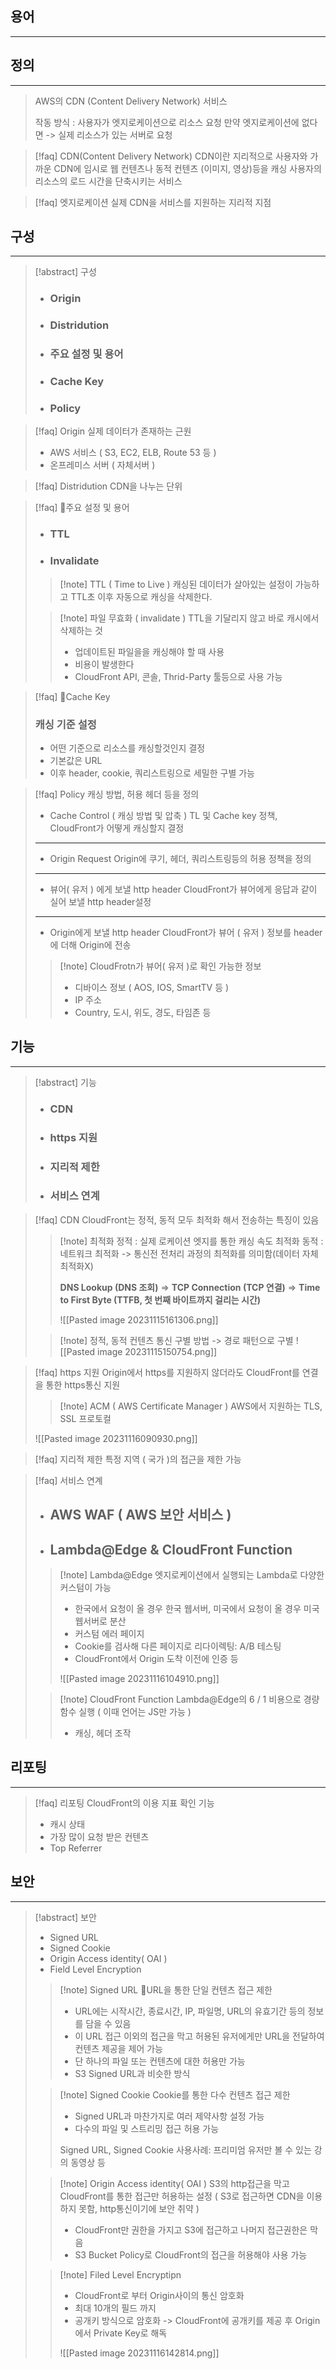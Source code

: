 
## 용어
---



## 정의
---
> AWS의 CDN (Content Delivery Network) 서비스
> 
> 작동 방식 : 
> 사용자가 엣지로케이션으로 리소스 요청 만약 엣지로케이션에 없다면 -> 실제 리소스가 있는 서버로 요청

 

> [!faq] CDN(Content Delivery Network)
> CDN이란 지리적으로 사용자와 가까운 CDN에 임시로 웹 컨텐츠나 동적 컨텐츠 (이미지, 영상)등을 캐싱
>사용자의  리소스의 로드 시간을 단축시키는 서비스 

> [!faq] 엣지로케이션
> 실제 CDN을 서비스를 지원하는 지리적 지점

## 구성
---

> [!abstract] 구성
>- ### Origin
>- ### Distridution
>- ### 주요 설정 및 용어
>- ### Cache Key
>- ### Policy

>[!faq] Origin
>실제 데이터가 존재하는 근원
>- AWS 서비스 ( S3, EC2, ELB, Route 53 등 )
>- 온프레미스 서버 ( 자체서버 )

>[!faq] Distridution
>CDN을 나누는 단위

>[!faq] 주요 설정 및 용어
>- ### TTL
>- ### Invalidate
>
>>[!note]  TTL ( Time to Live )
>>캐싱된 데이터가 살아있는 설정이 가능하고 TTL초 이후 자동으로 캐싱을 삭제한다.
>
>>[!note] 파일 무효화 ( invalidate ) 
>>TTL을 기달리지 않고 바로 캐시에서 삭제하는 것
>>- 업데이트된 파일을을 캐싱해야 할 때 사용
>>- 비용이 발생한다
>>- CloudFront API, 콘솔, Thrid-Party 툴등으로 사용 가능

>[!faq] Cache Key
>### 캐싱 기준 설정
> - 어떤 기준으로 리소스를 캐싱할것인지 결정
> - 기본값은 URL
> - 이후 header, cookie, 쿼리스트링으로 세밀한 구별 가능

>[!faq]  Policy
>캐싱 방법, 허용 헤더 등을 정의
>- Cache Control ( 캐싱 방법 및 압축 )
>TL 및 Cache key 정책, CloudFront가 어떻게 캐싱할지 결정
>---
>- Origin Request
>Origin에 쿠기, 헤더, 쿼리스트링등의 허용 정책을 정의
>---
>- 뷰어( 유저 ) 에게 보낼 http header
>CloudFront가 뷰어에게 응답과 같이 실어 보낼 http header설정 
>---
>- Origin에게 보낼 http header
>CloudFront가 뷰어 ( 유저 ) 정보를 header에 더해 Origin에 전송
>>[!note] CloudFrotn가 뷰어( 유저 )로 확인 가능한 정보
>>- 디바이스 정보 ( AOS, IOS, SmartTV 등 )
>>- IP 주소
>>- Country, 도시, 위도, 경도, 타임존 등





## 기능
---

> [!abstract] 기능
>- ### CDN
>- ### https 지원
>- ### 지리적 제한
>- ### 서비스 연계

>[!faq] CDN
>CloudFront는 정적, 동적 모두 최적화 해서 전송하는 특징이 있음
>
>> [!note] 최적화
>>정적 : 실제 로케이션 엣지를 통한 캐싱 속도 최적화
>>동적 : 네트워크 최적화 -> 통신전 전처리 과정의 최적화를 의미함(데이터 자체 최적화X)
>>
>>**DNS Lookup (DNS 조회)** => **TCP Connection (TCP 연결)** 
>>=> **Time to First Byte (TTFB, 첫 번째 바이트까지 걸리는 시간)**
>>
>>![[Pasted image 20231115161306.png]]
>
>> [!note] 정적, 동적 컨텐츠 통신 구별 방법 -> 경로 패턴으로 구별
>> ![[Pasted image 20231115150754.png]]
>

>[!faq] https 지원
>Origin에서 https를 지원하지 않더라도 CloudFront를 연결을 통한 https통신 지원
>
>>[!note] ACM ( AWS Certificate Manager )
>>AWS에서 지원하는  TLS, SSL 프로토컬
>
>![[Pasted image 20231116090930.png]]

>[!faq] 지리적 제한
>특정 지역 ( 국가 )의 접근을 제한 가능 

>[!faq] 서비스 연계
>- ## AWS WAF ( AWS 보안 서비스 )
>- ## Lambda@Edge & CloudFront Function
>
>>[!note] Lambda@Edge
>>엣지로케이션에서 실행되는 Lambda로 다양한 커스텀이 가능
>>- 한국에서 요청이 올 경우 한국 웹서버, 미국에서 요청이 올 경우 미국 웹서버로 분산  
>>- 커스텀 에러 페이지  
>>- Cookie를 검사해 다른 페이지로 리다이렉팅: A/B 테스팅 
>>- CloudFront에서 Origin 도착 이전에 인증 등
>>
>>![[Pasted image 20231116104910.png]]
>
>> [!note] CloudFront Function
>>Lambda@Edge의 6 / 1 비용으로 경량 함수 실행 ( 이때 언어는 JS만 가능 )
>>- 캐싱, 헤더 조작

## 리포팅
---

> [!faq] 리포팅
>CloudFront의 이용 지표 확인 기능
>- 캐시 상태
>- 가장 많이 요청 받은 컨텐츠
>- Top Referrer

## 보안
---

>[!abstract] 보안
>- Signed URL
>- Signed Cookie
>- Origin Access identity( OAI )
>- Field Level Encryption
> 
>>[!note] Signed URL
>>URL을 통한 단일 컨텐츠 접근 제한
>>- URL에는 시작시간, 종료시간, IP, 파일명, URL의 유효기간 등의 정보를 담을 수 있음
>>- 이 URL 접근 이외의 접근을 막고 허용된 유저에게만 URL을 전달하여 컨텐츠 제공을 제어 가능
>>- 단 하나의 파일 또는 컨텐츠에 대한 허용만 가능
>>- S3 Signed URL과 비슷한 방식
>
>>[!note] Signed Cookie
>>Cookie를 통한 다수 컨텐츠 접근 제한
>>- Signed URL과 마찬가지로 여러 제약사항 설정 가능
>>- 다수의 파일 및 스트리밍 접근 허용 가능
>>
>>Signed URL, Signed Cookie 사용사례: 프리미엄 유저만 볼 수 있는 강의 동영상 등
>
>>[!note] Origin Access identity( OAI )
>>S3의 http접근을 막고 CloudFront를 통한 접근만 허용하는 설정
>>( S3로 접근하면 CDN을 이용하지 못함, http통신이기에 보안 취약 )
>>- CloudFront만 권한을 가지고 S3에 접근하고 나머지 접근권한은 막음
>>- S3 Bucket Policy로 CloudFront의 접근을 허용해야 사용 가능
>
>>[!note] Filed Level Encryptipn
>>- CloudFront로 부터 Origin사이의 통신 암호화
>>- 최대 10개의 필드 까지
>>- 공개키 방식으로 암호화  -> CloudFront에 공개키를 제공 후 Origin에서 Private Key로 해독
>>
>>![[Pasted image 20231116142814.png]]




